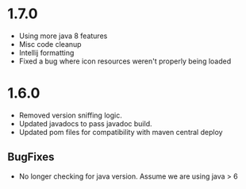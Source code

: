 # 1.7.0
- Using more java 8 features
- Misc code cleanup
- Intellij formatting
- Fixed a bug where icon resources weren't properly being loaded

# 1.6.0
- Removed version sniffing logic.
- Updated javadocs to pass javadoc build.
- Updated pom files for compatibility with maven central deploy

## BugFixes
- No longer checking for java version.  Assume we are using java > 6